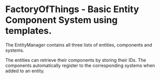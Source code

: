 # FactoryOfThings - Basic Entity Component System using templates.

The EntityManager contains all three lists of entities, components and systems.

The entities can retrieve their components by storing their IDs.
The components automatically register to the corresponding systems when added to an entity.
